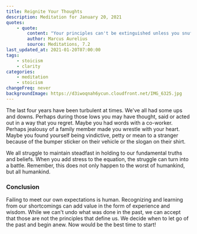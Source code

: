 ```yaml
---
title: Reignite Your Thoughts
description: Meditation for January 20, 2021
quotes: 
    - quote:
        content: "Your principles can't be extinguished unless you snuff out the thoughts that feed them, for it's continually in your power to reignite new ones … It's possible to start living again! See things anew as you once did – that is how to restart life!"
        author: Marcus Aurelius
        source: Meditations, 7.2
last_updated_at: 2021-01-20T07:00:00
tags:
    - stoicism
    - clarity
categories:
    - meditation
    - stoicism
changeFreq: never
backgroundImage: https://d3iwoqnah6ycun.cloudfront.net/IMG_6325.jpg
---
```


The last four years have been turbulent at times. We've all had some ups and downs. Perhaps during those lows you may 
have thought, said or acted out in a way that you regret. Maybe you had words with a co-worker. Perhaps jealousy of a 
family member made you wrestle with your heart. Maybe you found yourself being vindictive, petty or mean to a stranger 
because of the bumper sticker on their vehicle or the slogan on their shirt.

We all struggle to maintain steadfast in holding to our fundamental truths and beliefs. When you add stress to the 
equation, the struggle can turn into a battle. Remember, this does not only happen to the worst of humankind, but all 
humankind.

### Conclusion

Failing to meet our own expectations is human. Recognizing and learning from our shortcomings can add value in the form 
of experience and wisdom. While we can't undo what was done in the past, we can accept that those are not the principles 
that define us. We decide when to let go of the past and begin anew. Now would be the best time to start!
